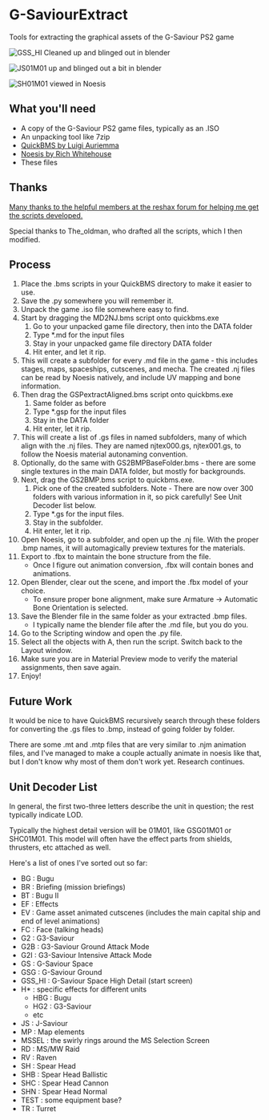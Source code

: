 # G-SaviourExtract
Tools for extracting the graphical assets of the G-Saviour PS2 game

![GSS_HI Cleaned up and blinged out in blender](https://reshax.com/uploads/monthly_2024_10/image.png.a2e20aeffaab69c24345e6e6d13c7bd0.png "GSS_HI, blender")

![JS01M01 up and blinged out a bit in blender](https://reshax.com/uploads/monthly_2024_10/image.png.29fe96589b20ef4d86b63c50b983f122.png "JS01M01, blender")

![SH01M01 viewed in Noesis](https://reshax.com/uploads/monthly_2024_10/image.png.fe9bfa98e9b64860abb07a949961dcef.png "SH01M01, noesis")


## What you'll need
- A copy of the G-Saviour PS2 game files, typically as an .ISO
- An unpacking tool like 7zip
- [QuickBMS by Luigi Auriemma](https://aluigi.altervista.org/quickbms.htm)
- [Noesis by Rich Whitehouse](https://richwhitehouse.com/index.php?content=inc_projects.php&showproject=91)
- These files

## Thanks
[Many thanks to the helpful members at the reshax forum for helping me get the scripts developed.](https://reshax.com/topic/1131-ps2-gundam-g-saviour-model-file-help/)

Special thanks to The_oldman, who drafted all the scripts, which I then modified.

## Process
1. Place the .bms scripts in your QuickBMS directory to make it easier to use.
2. Save the .py somewhere you will remember it.
3. Unpack the game .iso file somewhere easy to find.
4. Start by dragging the MD2NJ.bms script onto quickbms.exe
   1. Go to your unpacked game file directory, then into the DATA folder
   2. Type *.md for the input files
   3. Stay in your unpacked game file directory DATA folder
   4. Hit enter, and let it rip.
5. This will create a subfolder for every .md file in the game - this includes stages, maps, spaceships, cutscenes, and mecha.  The created .nj files can be read by Noesis natively, and include UV mapping and bone information.
6. Then drag the GSPextractAligned.bms script onto quickbms.exe
   1. Same folder as before
   2. Type *.gsp for the input files
   3. Stay in the DATA folder
   4. Hit enter, let it rip.
5. This will create a list of .gs files in named subfolders, many of which align with the .nj files.  They are named njtex000.gs, njtex001.gs, to follow the Noesis material autonaming convention.
6. Optionally, do the same with GS2BMPBaseFolder.bms - there are some single textures in the main DATA folder, but mostly for backgrounds.
7. Next, drag the GS2BMP.bms script to quickbms.exe.
   1. Pick one of the created subfolders.  Note - There are now over 300 folders with various information in it, so pick carefully! See Unit Decoder list below.
   2. Type *.gs for the input files.
   3. Stay in the subfolder.
   4. Hit enter, let it rip.
8. Open Noesis, go to a subfolder, and open up the .nj file.  With the proper .bmp names, it will automagically preview textures for the materials.
9. Export to .fbx to maintain the bone structure from the file.
   - Once I figure out animation conversion, .fbx will contain bones and animations.
11. Open Blender, clear out the scene, and import the .fbx model of your choice.
    - To ensure proper bone alignment, make sure Armature -> Automatic Bone Orientation is selected.
12. Save the Blender file in the same folder as your extracted .bmp files.
    - I typically name the blender file after the .md file, but you do you.
13. Go to the Scripting window and open the .py file.
14. Select all the objects with A, then run the script. Switch back to the Layout window.
15. Make sure you are in Material Preview mode to verify the material assignments, then save again.
16. Enjoy!

## Future Work

It would be nice to have QuickBMS recursively search through these folders for converting the .gs files to .bmp, instead of going folder by folder.

There are some .mt and .mtp files that are very similar to .njm animation files, and I've managed to make a couple actually animate in noesis like that, but I don't know why most of them don't work yet.  Research continues.

## Unit Decoder List
In general, the first two-three letters describe the unit in question; the rest typically indicate LOD.  

Typically the highest detail version will be <Prefix>01M01, like GSG01M01 or SHC01M01.  This model will often have the effect parts from shields, thrusters, etc attached as well.

Here's a list of ones I've sorted out so far:
- BG : Bugu
- BR : Briefing (mission briefings)
- BT : Bugu II
- EF : Effects
- EV : Game asset animated cutscenes (includes the main capital ship and end of level animations)
- FC : Face (talking heads)
- G2 : G3-Saviour
- G2B : G3-Saviour Ground Attack Mode
- G2I : G3-Saviour Intensive Attack Mode
- GS : G-Saviour Space
- GSG : G-Saviour Ground
- GSS_HI : G-Saviour Space High Detail (start screen)
- H* : specific effects for different units
   - HBG : Bugu
   - HG2 : G3-Saviour
   - etc
- JS : J-Saviour
- MP : Map elements
- MSSEL : the swirly rings around the MS Selection Screen
- RD : MS/MW Raid
- RV : Raven
- SH : Spear Head
- SHB : Spear Head Ballistic
- SHC : Spear Head Cannon
- SHN : Spear Head Normal
- TEST : some equipment base?
- TR : Turret

